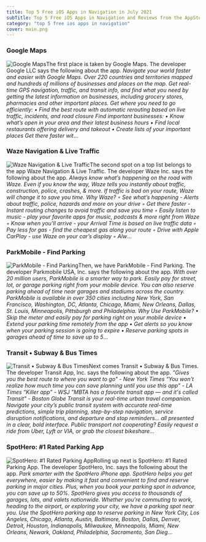 ```yaml
---
title: Top 5 Free iOS Apps in Navigation in July 2021
subTitle: Top 5 Free iOS Apps in Navigation and Reviews from the AppStore in July 2021.
category: "top 5 free ios apps in navigation"
cover: main.png
---
```


### Google Maps

![Google Maps](https://is1-ssl.mzstatic.com/image/thumb/Purple125/v4/ed/d8/c0/edd8c0a4-a0b0-998f-5d59-1ff8b875e09f/logo_maps_ios_color-0-0-1x_U007emarketing-0-0-0-6-0-0-sRGB-0-0-0-GLES2_U002c0-512MB-85-220-0-0.png/100x100bb.png)The first place is taken by Google Maps. The developer Google LLC says the following about the app. _Navigate your world faster and easier with Google Maps. Over 220 countries and territories mapped and hundreds of millions of businesses and places on the map. Get real-time GPS navigation, traffic, and transit info, and find what you need by getting the latest information on businesses, including grocery stores, pharmacies and other important places.  Get where you need to go efficiently: • Find the best route with automatic rerouting based on live traffic, incidents, and road closure  Find important businesses: • Know what’s open in your area and their latest business hours • Find local restaurants offering delivery and takeout • Create lists of your important places   Get there faster wit_...

### Waze Navigation & Live Traffic

![Waze Navigation & Live Traffic](https://is4-ssl.mzstatic.com/image/thumb/Purple125/v4/b3/38/48/b338488c-d6a9-558a-b1d4-fc65f5276915/AppIcon-0-0-1x_U007emarketing-0-0-0-7-0-0-sRGB-0-0-0-GLES2_U002c0-512MB-85-220-0-0.png/100x100bb.png)The second spot on a top list belongs to the app Waze Navigation & Live Traffic. The developer Waze Inc. says the following about the app. _Always know what’s happening on the road with Waze. Even if you know the way, Waze tells you instantly about traffic, construction, police, crashes, & more. If traffic is bad on your route, Waze will change it to save you time.  Why Waze? ◦ See what’s happening - Alerts about traffic, police, hazards and more on your drive ◦ Get there faster - Instant routing changes to avoid traffic and save you time ◦ Easily listen to music - play your favorite apps for music, podcasts & more right from Waze ◦ Know when you’ll arrive - your Arrival Time is based on live traffic data ◦ Pay less for gas - find the cheapest gas along your route ◦ Drive with Apple CarPlay - use Waze on your car’s display ◦ Alw_...

### ParkMobile - Find Parking

![ParkMobile - Find Parking](https://is4-ssl.mzstatic.com/image/thumb/Purple125/v4/01/51/51/015151ea-e0d7-7c0c-997a-c0325e9098c8/AppIcon-1x_U007emarketing-0-7-0-85-220.png/100x100bb.png)Then, we have ParkMobile - Find Parking. The developer Parkmobile USA, Inc. says the following about the app. _With over 20 million users, ParkMobile is a smarter way to park. Easily pay for street, lot, or garage parking right from your mobile device. You can also reserve parking ahead of time near garages and stadiums across the country. ParkMobile is available in over 350 cities including New York, San Francisco, Washington, DC, Atlanta, Chicago, Miami, New Orleans, Dallas, St. Louis, Minneapolis, Pittsburgh and Philadelphia.  Why Use ParkMobile? •	Skip the meter and easily pay for parking right on your mobile device •	Extend your parking time remotely from the app •	Get alerts so you know when your parking session is going to expire •	Reserve parking spots in garages ahead of time to save up to 5_...

### Transit • Subway & Bus Times

![Transit • Subway & Bus Times](https://is2-ssl.mzstatic.com/image/thumb/Purple125/v4/31/a1/e7/31a1e7f9-70e5-346c-fc0a-fc52ba3f8bf6/AppIcon-0-0-1x_U007emarketing-0-0-0-5-0-0-sRGB-0-0-0-GLES2_U002c0-512MB-85-220-0-0.png/100x100bb.png)Next comes Transit • Subway & Bus Times. The developer Transit App, Inc. says the following about the app. _"Gives you the best route to where you want to go" - New York Times “You won't realize how much time you can save planning until you use this app” - LA Times “Killer app” - WSJ  "MBTA has a favorite transit app — and it's called Transit" - Boston Globe  Transit is your real-time urban travel companion. Navigate your city’s public transit system with accurate real-time predictions, simple trip planning, step-by-step navigation, service disruption notifications, and departure and stop reminders... all presented in a clear, bold interface. Public transport not cooperating? Easily request a ride from Uber, Lyft or VIA, or grab the closest bikeshare_...

### SpotHero: #1 Rated Parking App

![SpotHero: #1 Rated Parking App](https://is2-ssl.mzstatic.com/image/thumb/Purple125/v4/76/b9/de/76b9de52-0b52-e9ea-f8cb-682cd4e88510/AppIcon-1x_U007emarketing-0-7-0-85-220.png/100x100bb.png)Rolling up next is SpotHero: #1 Rated Parking App. The developer SpotHero, Inc. says the following about the app. _Park smarter with the SpotHero iPhone app. SpotHero helps you get everywhere, easier by making it fast and convenient to find and reserve parking in major cities. Plus, when you book your parking spot in advance, you can save up to 50%.  SpotHero gives you access to thousands of garages, lots, and valets nationwide. Whether you’re commuting to work, heading to the airport, or exploring your city, we have a parking spot near you. Use the SpotHero parking app to reserve parking in New York City, Los Angeles, Chicago, Atlanta, Austin, Baltimore, Boston, Dallas, Denver, Detroit, Houston, Indianapolis, Milwaukee, Minneapolis, Miami, New Orleans, Newark, Oakland, Philadelphia, Sacramento, San Dieg_...

